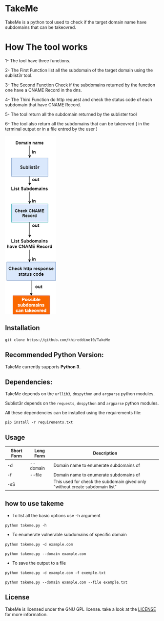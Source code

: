# TakeMe
TakeMe is a python tool used to check if the target domain name have subdomains that can be takeovred.

# How The tool works
1- The tool have three functions.

2- The First Function list all the subdomain of the target domain using the sublist3r tool.

3- The Second Function Check if the subdomains returned by the function one have a CNAME Record in the dns.

4- The Third Function do http request and check the status code of each subdomain that have CNAME Record.

5- The tool return all the subdomain returned by the sublister tool

6- The tool also return all the subdomains that can be takeovred ( in the terminal output or in a file entred by the user )

![alt text](https://github.com/khireddine10/TakeMe/blob/main/takeme.png)

## Installation
```
git clone https://github.com/khireddine10/TakeMe
```
## Recommended Python Version:
TakeMe currently supports **Python 3**.

## Dependencies:
TakeMe depends on the `urllib3`, `dnspython` and `argparse` python modules.

Sublist3r depends on the `requests`, `dnspython` and `argparse` python modules.

All these dependencies can be installed using the requirements file:

```
pip install -r requirements.txt
```

## Usage

Short Form    | Long Form     | Description
------------- | ------------- |-------------
-d            | --domain      | Domain name to enumerate subdomains of
-f            | --file        | Domain name to enumerate subdomains of
-sS           |               | This used for check the subdomain gived only "without create subdomain list"
## how to use takeme
* To list all the basic options use -h argument

```python takeme.py -h```

* To enumerate vulnerable subdomains of specific domain

```python takeme.py -d example.com```

```python takeme.py --domain example.com```

* To save the output to a file

```python takeme.py -d example.com -f exemple.txt ```

```python takeme.py --domain example.com --file exemple.txt ```

## License

TakeMe is licensed under the GNU GPL license. take a look at the [LICENSE](https://github.com/khireddine10/TakeMe/blob/main/LICENSE) for more information.

